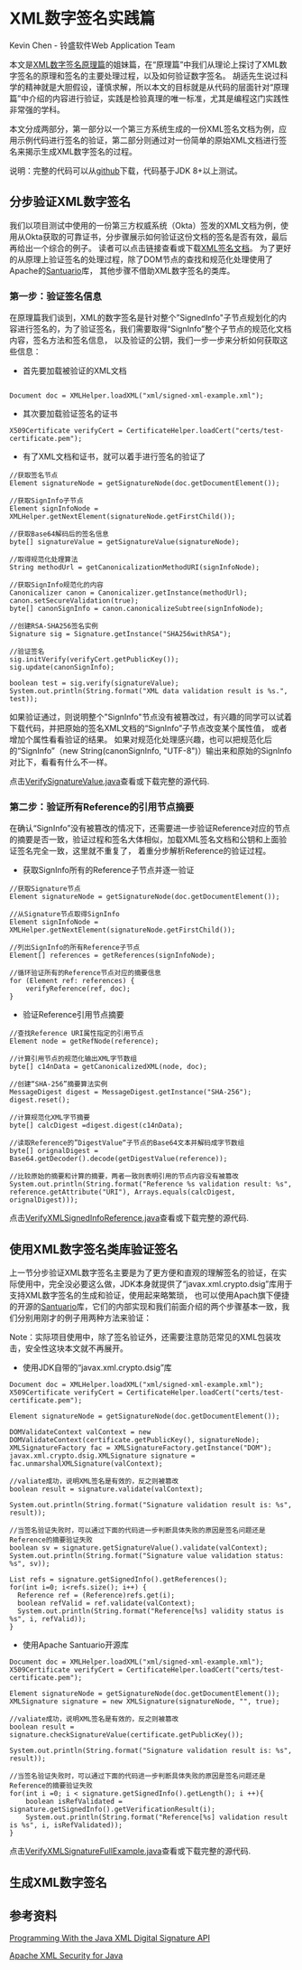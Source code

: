 # XML数字签名实践篇

Kevin Chen - 铃盛软件Web Application Team

本文是[XML数字签名原理篇](xml-signature-introduction.md)的姐妹篇，在“原理篇”中我们从理论上探讨了XML数字签名的原理和签名的主要处理过程，以及如何验证数字签名。
胡适先生说过科学的精神就是大胆假设，谨慎求解，所以本文的目标就是从代码的层面针对“原理篇”中介绍的内容进行验证，实践是检验真理的唯一标准，尤其是编程这门实践性非常强的学科。

本文分成两部分，第一部分以一个第三方系统生成的一份XML签名文档为例，应用示例代码进行签名的验证，第二部分则通过对一份简单的原始XML文档进行签名来揭示生成XML数字签名的过程。

说明：完整的代码可以从[github](https://github.com/rng-web-geeks/back-end)下载，代码基于JDK 8+以上测试。

## 分步验证XML数字签名
我们以项目测试中使用的一份第三方权威系统（Okta）签发的XML文档为例，使用从Okta获取的可靠证书，分步骤展示如何验证这份文档的签名是否有效，最后再给出一个综合的例子。
读者可以点击链接查看或下载[XML签名文档](../src/main/resources/xml/signed-xml-example.xml)。
为了更好的从原理上验证签名的处理过程，除了DOM节点的查找和规范化处理使用了Apache的[Santuario](http://santuario.apache.org/)库，
其他步骤不借助XML数字签名的类库。

### 第一步：验证签名信息
在原理篇我们谈到，XML的数字签名是针对整个”SignedInfo"子节点规划化的内容进行签名的，为了验证签名，我们需要取得“SignInfo”整个子节点的规范化文档内容，签名方法和签名信息，
以及验证的公钥，我们一步一步来分析如何获取这些信息：

* 首先要加载被验证的XML文档
```

Document doc = XMLHelper.loadXML("xml/signed-xml-example.xml");

```

* 其次要加载验证签名的证书
```
X509Certificate verifyCert = CertificateHelper.loadCert("certs/test-certificate.pem");
```

* 有了XML文档和证书，就可以着手进行签名的验证了

```
//获取签名节点
Element signatureNode = getSignatureNode(doc.getDocumentElement());

//获取SignInfo子节点
Element signInfoNode = XMLHelper.getNextElement(signatureNode.getFirstChild());

//获取Base64解码后的签名信息
byte[] signatureValue = getSignatureValue(signatureNode);

//取得规范化处理算法
String methodUrl = getCanonicalizationMethodURI(signInfoNode);

//获取SignInfo规范化的内容
Canonicalizer canon = Canonicalizer.getInstance(methodUrl);
canon.setSecureValidation(true);
byte[] canonSignInfo = canon.canonicalizeSubtree(signInfoNode);

//创建RSA-SHA256签名实例
Signature sig = Signature.getInstance("SHA256withRSA");

//验证签名
sig.initVerify(verifyCert.getPublicKey());
sig.update(canonSignInfo);

boolean test = sig.verify(signatureValue);
System.out.println(String.format("XML data validation result is %s.", test));
``` 

如果验证通过，则说明整个"SignInfo"节点没有被篡改过，有兴趣的同学可以试着下载代码，并把原始的签名XML文档的“SignInfo”子节点改变某个属性值，
或者增加个属性看看验证的结果。
如果对规范化处理感兴趣，也可以把规范化后的“SignInfo”（new String(canonSignInfo, "UTF-8")）输出来和原始的SignInfo对比下，看看有什么不一样。

点击[VerifySignatureValue.java](../src/main/java/com/ringcentral/demo/xml/VerifySignatureValue.java)查看或下载完整的源代码.

### 第二步：验证所有Reference的引用节点摘要

在确认“SignInfo”没有被篡改的情况下，还需要进一步验证Reference对应的节点的摘要是否一致，验证过程和签名大体相似，加载XML签名文档和公钥和上面验证签名完全一致，这里就不重复了，
着重分步解析Reference的验证过程。

* 获取SignInfo所有的Reference子节点并逐一验证
```
//获取Signature节点
Element signatureNode = getSignatureNode(doc.getDocumentElement());

//从Signature节点取得SignInfo
Element signInfoNode = XMLHelper.getNextElement(signatureNode.getFirstChild());

//列出SignInfo的所有Reference子节点
Element[] references = getReferences(signInfoNode);

//循环验证所有的Reference节点对应的摘要信息
for (Element ref: references) {
    verifyReference(ref, doc);
}

```

* 验证Reference引用节点摘要
```
//查找Reference URI属性指定的引用节点
Element node = getRefNode(reference);

//计算引用节点的规范化输出XML字节数组
byte[] c14nData = getCanonicalizedXML(node, doc);

//创建“SHA-256”摘要算法实例
MessageDigest digest = MessageDigest.getInstance("SHA-256");
digest.reset();

//计算规范化XML字节摘要
byte[] calcDigest =digest.digest(c14nData);

//读取Reference的”DigestValue“子节点的Base64文本并解码成字节数组
byte[] orignalDigest = Base64.getDecoder().decode(getDigestValue(reference));

//比较原始的摘要和计算的摘要，两者一致则表明引用的节点内容没有被篡改
System.out.println(String.format("Reference %s validation result: %s", reference.getAttribute("URI"), Arrays.equals(calcDigest, orignalDigest)));

```

点击[VerifyXMLSignedInfoReference.java](../src/main/java/com/ringcentral/demo/xml/VerifyXMLSignedInfoReference.java)查看或下载完整的源代码.

## 使用XML数字签名类库验证签名

上一节分步验证XML数字签名主要是为了更方便和直观的理解签名的验证，在实际使用中，完全没必要这么做，JDK本身就提供了“javax.xml.crypto.dsig”库用于支持XML数字签名的生成和验证，使用起来略繁琐，
也可以使用Apach旗下便捷的开源的[Santuario](http://santuario.apache.org/)库，它们的内部实现和我们前面介绍的两个步骤基本一致，我们分别用刚才的例子用两种方法来验证：

Note：实际项目使用中，除了签名验证外，还需要注意防范常见的XML包装攻击，安全性这块本文就不再展开。

* 使用JDK自带的“javax.xml.crypto.dsig”库
```
Document doc = XMLHelper.loadXML("xml/signed-xml-example.xml");
X509Certificate verifyCert = CertificateHelper.loadCert("certs/test-certificate.pem");

Element signatureNode = getSignatureNode(doc.getDocumentElement());

DOMValidateContext valContext = new DOMValidateContext(certificate.getPublicKey(), signatureNode);
XMLSignatureFactory fac = XMLSignatureFactory.getInstance("DOM");
javax.xml.crypto.dsig.XMLSignature signature = fac.unmarshalXMLSignature(valContext);

//valiate成功，说明XML签名是有效的，反之则被篡改
boolean result = signature.validate(valContext);

System.out.println(String.format("Signature validation result is: %s", result));

//当签名验证失败时，可以通过下面的代码进一步判断具体失败的原因是签名问题还是Reference的摘要验证失败
boolean sv = signature.getSignatureValue().validate(valContext);
System.out.println(String.format("Signature value validation status: %s", sv));

List refs = signature.getSignedInfo().getReferences();
for(int i=0; i<refs.size(); i++) {
  Reference ref = (Reference)refs.get(i);
  boolean refValid = ref.validate(valContext);
  System.out.println(String.format("Reference[%s] validity status is %s", i, refValid));
}
```

* 使用Apache Santuario开源库

```
Document doc = XMLHelper.loadXML("xml/signed-xml-example.xml");
X509Certificate verifyCert = CertificateHelper.loadCert("certs/test-certificate.pem");

Element signatureNode = getSignatureNode(doc.getDocumentElement());
XMLSignature signature = new XMLSignature(signatureNode, "", true);

//valiate成功，说明XML签名是有效的，反之则被篡改
boolean result = signature.checkSignatureValue(certificate.getPublicKey());

System.out.println(String.format("Signature validation result is: %s", result));

//当签名验证失败时，可以通过下面的代码进一步判断具体失败的原因是签名问题还是Reference的摘要验证失败
for(int i =0; i < signature.getSignedInfo().getLength(); i ++){
    boolean isRefValidated = signature.getSignedInfo().getVerificationResult(i);
    System.out.println(String.format("Reference[%s] validation result is %s", i, isRefValidated));
}
```

点击[VerifyXMLSignatureFullExample.java](../src/main/java/com/ringcentral/demo/xml/VerifyXMLSignatureFullExample.java)查看或下载完整的源代码.


## 生成XML数字签名


## 参考资料

[Programming With the Java XML Digital Signature API](https://www.oracle.com/technetwork/articles/javase/dig-signature-api-140772.html)

[Apache XML Security for Java](https://apache.googlesource.com/santuario-java)